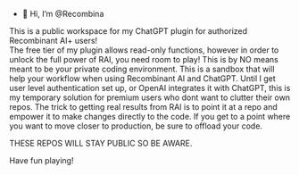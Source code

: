 - 👋 Hi, I’m @Recombina

This is a public workspace for my ChatGPT plugin for authorized Recombinant AI+ users!  
The free tier of my plugin allows read-only functions, however in order to unlock the full power of RAI, you need room to play!
This is by NO means meant to be your private coding environment. This is a sandbox that will help your workflow when using Recombinant AI and ChatGPT.
Until I get user level authentication set up, or OpenAI integrates it with ChatGPT, this is my temporary solution for premium users who dont want to clutter their own repos. 
The trick to getting real results from RAI is to point it at a repo and empower it to make changes directly to the code. If you get to a point where you want to move closer to production, 
be sure to offload your code. 

THESE REPOS WILL STAY PUBLIC SO BE AWARE.

Have fun playing! 

<!---
RecombinantAI/RecombinantAI is a ✨ special ✨ repository because its `README.md` (this file) appears on your GitHub profile.
You can click the Preview link to take a look at your changes.
--->
